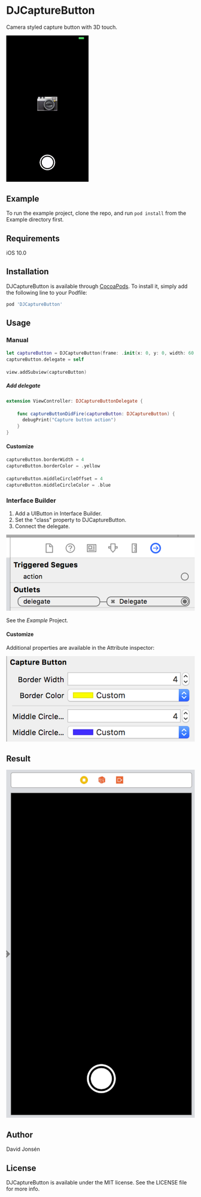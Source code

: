 # DJCaptureButton
Camera styled capture button with 3D touch.

<img src="ReadMeAssets/DJCaptureButton.gif" width="220" height="auto">

## Example

To run the example project, clone the repo, and run `pod install` from the Example directory first.

## Requirements

iOS 10.0

## Installation

DJCaptureButton is available through [CocoaPods](https://cocoapods.org). To install
it, simply add the following line to your Podfile:

```ruby
pod 'DJCaptureButton'
```

## Usage

### Manual

```swift
let captureButton = DJCaptureButton(frame: .init(x: 0, y: 0, width: 60, height: 60))
captureButton.delegate = self

view.addSubview(captureButton)
```

##### Add delegate

```swift
extension ViewController: DJCaptureButtonDelegate {

    func captureButtonDidFire(captureButton: DJCaptureButton) {
      debugPrint("Capture button action")
    }
}

```

#### Customize

```swift
captureButton.borderWidth = 4
captureButton.borderColor = .yellow

captureButton.middleCircleOffset = 4
captureButton.middleCircleColor = .blue
```

### Interface Builder

1. Add a UIButton in Interface Builder.
2. Set the "class" property to DJCaptureButton.
4. Connect the delegate.

![image](ReadMeAssets/connect-delegate.png)

See the *Example* Project.

#### Customize
Additional properties are available in the Attribute inspector:

![image](ReadMeAssets/customize-button.png)

## Result

![image](ReadMeAssets/add-to-view.png)

## Author

David Jonsén

## License

DJCaptureButton is available under the MIT license. See the LICENSE file for more info.
